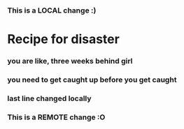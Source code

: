 ### This is a LOCAL change :)
# Recipe for disaster
### you are like, three weeks behind girl
### you need to get caught up before you get caught
### last line changed locally
### This is a REMOTE change :O

